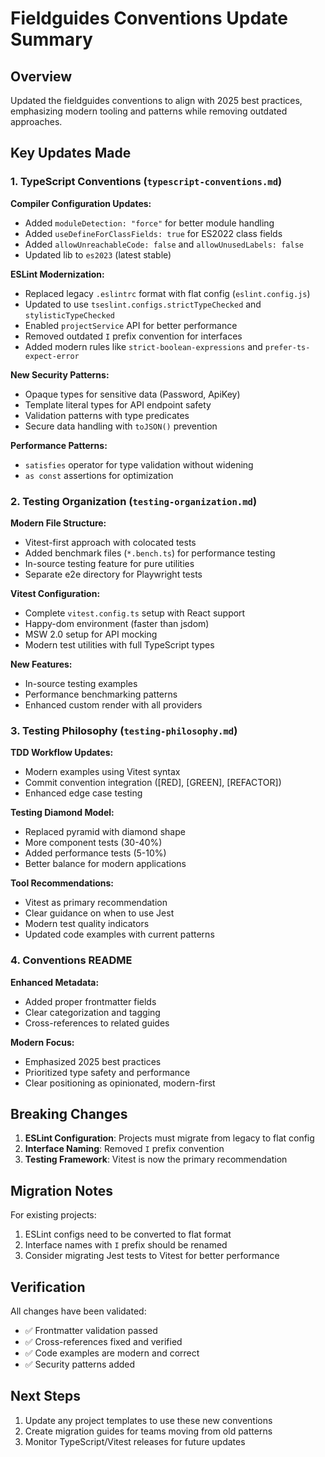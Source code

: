 # Fieldguides Conventions Update Summary

## Overview

Updated the fieldguides conventions to align with 2025 best practices, emphasizing modern tooling and patterns while removing outdated approaches.

## Key Updates Made

### 1. TypeScript Conventions (`typescript-conventions.md`)

**Compiler Configuration Updates:**

- Added `moduleDetection: "force"` for better module handling
- Added `useDefineForClassFields: true` for ES2022 class fields
- Added `allowUnreachableCode: false` and `allowUnusedLabels: false`
- Updated lib to `es2023` (latest stable)

**ESLint Modernization:**

- Replaced legacy `.eslintrc` format with flat config (`eslint.config.js`)
- Updated to use `tseslint.configs.strictTypeChecked` and `stylisticTypeChecked`
- Enabled `projectService` API for better performance
- Removed outdated `I` prefix convention for interfaces
- Added modern rules like `strict-boolean-expressions` and
`prefer-ts-expect-error`

**New Security Patterns:**

- Opaque types for sensitive data (Password, ApiKey)
- Template literal types for API endpoint safety
- Validation patterns with type predicates
- Secure data handling with `toJSON()` prevention

**Performance Patterns:**

- `satisfies` operator for type validation without widening
- `as const` assertions for optimization

### 2. Testing Organization (`testing-organization.md`)

**Modern File Structure:**

- Vitest-first approach with colocated tests
- Added benchmark files (`*.bench.ts`) for performance testing
- In-source testing feature for pure utilities
- Separate e2e directory for Playwright tests

**Vitest Configuration:**

- Complete `vitest.config.ts` setup with React support
- Happy-dom environment (faster than jsdom)
- MSW 2.0 setup for API mocking
- Modern test utilities with full TypeScript types

**New Features:**

- In-source testing examples
- Performance benchmarking patterns
- Enhanced custom render with all providers

### 3. Testing Philosophy (`testing-philosophy.md`)

**TDD Workflow Updates:**

- Modern examples using Vitest syntax
- Commit convention integration ([RED], [GREEN], [REFACTOR])
- Enhanced edge case testing

**Testing Diamond Model:**

- Replaced pyramid with diamond shape
- More component tests (30-40%)
- Added performance tests (5-10%)
- Better balance for modern applications

**Tool Recommendations:**

- Vitest as primary recommendation
- Clear guidance on when to use Jest
- Modern test quality indicators
- Updated code examples with current patterns

### 4. Conventions README

**Enhanced Metadata:**

- Added proper frontmatter fields
- Clear categorization and tagging
- Cross-references to related guides

**Modern Focus:**

- Emphasized 2025 best practices
- Prioritized type safety and performance
- Clear positioning as opinionated, modern-first

## Breaking Changes

1. **ESLint Configuration**: Projects must migrate from legacy to flat config
2. **Interface Naming**: Removed `I` prefix convention
3. **Testing Framework**: Vitest is now the primary recommendation

## Migration Notes

For existing projects:

1. ESLint configs need to be converted to flat format
2. Interface names with `I` prefix should be renamed
3. Consider migrating Jest tests to Vitest for better performance

## Verification

All changes have been validated:

- ✅ Frontmatter validation passed
- ✅ Cross-references fixed and verified
- ✅ Code examples are modern and correct
- ✅ Security patterns added

## Next Steps

1. Update any project templates to use these new conventions
2. Create migration guides for teams moving from old patterns
3. Monitor TypeScript/Vitest releases for future updates
